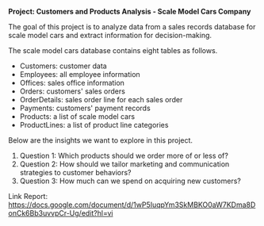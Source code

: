 **Project: Customers and Products Analysis - Scale Model Cars Company**  

The goal of this project is to analyze data from a sales records database for scale model cars and extract information for decision-making.  

The scale model cars database contains eight tables as follows.
- Customers: customer data
- Employees: all employee information
- Offices: sales office information
- Orders: customers' sales orders
- OrderDetails: sales order line for each sales order
- Payments: customers' payment records
- Products: a list of scale model cars
- ProductLines: a list of product line categories

Below are the insights we want to explore in this project. 
1. Question 1: Which products should we order more of or less of?
2. Question 2: How should we tailor marketing and communication strategies to customer behaviors?
3. Question 3: How much can we spend on acquiring new customers?

Link Report: https://docs.google.com/document/d/1wP5IuqpYm3SkMBKO0aW7KDma8DonCk6Bb3uvvpCr-Ug/edit?hl=vi  


